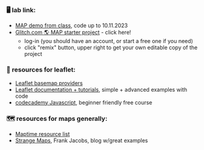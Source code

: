 ### 🖥️ lab link:
- [MAP demo from class](https://glitch.com/edit/#!/tidy-grateful-gemini?path=index.html), code up to 10.11.2023
- [Glitch.com 🌎 MAP starter project](https://glitch.com/edit/#!/maps-leaflet-playground) - click here!
  - log-in (you should have an account, or start a free one if you need) 
  - click "remix" button, upper right to get your own editable copy of the project

### 🤖 resources for leaflet:
- [Leaflet basemap providers](http://leaflet-extras.github.io/leaflet-providers/preview/index.html)
- [Leaflet documentation + tutorials](https://leafletjs.com/), simple + advanced examples with code
- [codecademy Javascript](https://www.codecademy.com/learn/introduction-to-javascript), beginner friendly free course

### 🗺️ resources for maps generally:
- [Maptime resource list](https://maptime.io/lessons-resources/)
- [Strange Maps](https://bigthink.com/strange-maps/), Frank Jacobs, blog w/great examples



